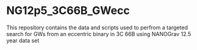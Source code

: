 # NG12p5_3C66B_GWecc
This repository contains the data and scripts used to perfrom a targeted search for GWs from an eccentric binary in 3C 66B using NANOGrav 12.5 year data set
